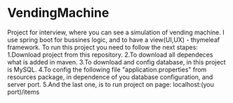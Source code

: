 # VendingMachine
Project for interview, where you can see a simulation of vending machine.
I use spring boot for bussines logic, and to have a view(UI,UX) - thymeleaf framework.
To run this project you need to follow the next stapes:
  1.Download project from this repository.
  2.To download all dependeces what is added in maven.
  3.To download and config database, in this project is MySQL.
  4.To config the following file "application.properties" from resources package, in dependence of you database configuration, and server port.
  5.And the last one, is to run project on page: localhost:(you port)/items
